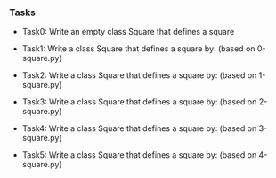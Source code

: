 ### Tasks

- Task0: Write an empty class Square that defines a square

- Task1: Write a class Square that defines a square by: (based on 0-square.py)

- Task2: Write a class Square that defines a square by: (based on 1-square.py)

- Task3: Write a class Square that defines a square by: (based on 2-square.py)

- Task4: Write a class Square that defines a square by: (based on 3-square.py)

- Task5: Write a class Square that defines a square by: (based on 4-square.py)
